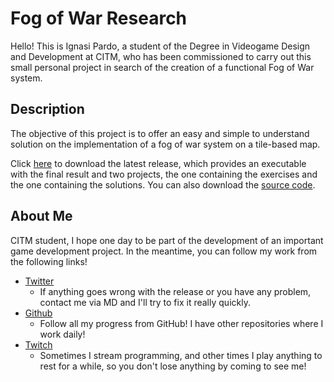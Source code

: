 
# Fog of War Research

Hello! This is Ignasi Pardo, a student of the Degree in Videogame Design and Development at CITM, who has been commissioned to carry out this small personal project in search of the creation of a functional Fog of War system.  

## Description
The objective of this project is to offer an easy and simple to understand solution on the implementation of a fog of war system on a tile-based map. 

Click [here]() to download the latest release, which provides an executable with the final result and two projects, the one containing the exercises and the one containing the solutions. You can also download the [source code](https://github.com/KuronoaScarlet/ResearchFogOfWar/archive/refs/heads/master.zip).

## About Me
CITM student, I hope one day to be part of the development of an important game development project. In the meantime, you can follow my work from the following links! 
- [Twitter](https://twitter.com/KuronoaScarlet)
	- If anything goes wrong with the release or you have any problem, contact me via MD and I'll try to fix it really quickly.
- [Github](https://github.com/KuronoaScarlet)
	- Follow all my progress from GitHub! I have other repositories where I work daily! 
- [Twitch](https://twitch.tv/Kuronoa_Scarlet)
	- Sometimes I stream programming, and other times I play anything to rest for a while, so you don't lose anything by coming to see me! 


